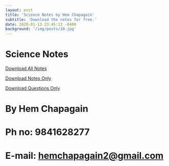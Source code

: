 ```yaml
---
layout: post
title: 'Science Notes by Hem Chapagain'
subtitle: 'Download the notes for free.'
date: 2020-01-13 23:45:13 -0400
background: '/img/posts/10.jpg'
---
```


# Science Notes

[Download All Notes](https://www.mediafire.com/folder/fuz5y0z228qiu/)

[Download Notes Only](http://www.mediafire.com/file/7zzz7zy4xbbewc5/Science_note.pdf/file)

[Download Questions Only](http://www.mediafire.com/file/71i1zlq64a2u7km/Question_note.pdf/file)

# By Hem Chapagain

# Ph no: 9841628277

# E-mail: hemchapagain2@gmail.com
